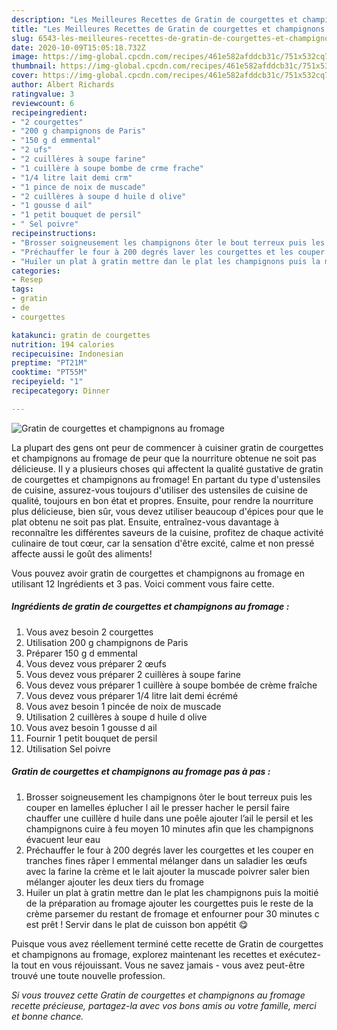```yaml
---
description: "Les Meilleures Recettes de Gratin de courgettes et champignons au fromage"
title: "Les Meilleures Recettes de Gratin de courgettes et champignons au fromage"
slug: 6543-les-meilleures-recettes-de-gratin-de-courgettes-et-champignons-au-fromage
date: 2020-10-09T15:05:18.732Z
image: https://img-global.cpcdn.com/recipes/461e582afddcb31c/751x532cq70/gratin-de-courgettes-et-champignons-au-fromage-photo-principale-de-la-recette.jpg
thumbnail: https://img-global.cpcdn.com/recipes/461e582afddcb31c/751x532cq70/gratin-de-courgettes-et-champignons-au-fromage-photo-principale-de-la-recette.jpg
cover: https://img-global.cpcdn.com/recipes/461e582afddcb31c/751x532cq70/gratin-de-courgettes-et-champignons-au-fromage-photo-principale-de-la-recette.jpg
author: Albert Richards
ratingvalue: 3
reviewcount: 6
recipeingredient:
- "2 courgettes"
- "200 g champignons de Paris"
- "150 g d emmental"
- "2 ufs"
- "2 cuillères à soupe farine"
- "1 cuillère à soupe bombe de crme frache"
- "1/4 litre lait demi crm"
- "1 pince de noix de muscade"
- "2 cuillères à soupe d huile d olive"
- "1 gousse d ail"
- "1 petit bouquet de persil"
- " Sel poivre"
recipeinstructions:
- "Brosser soigneusement les champignons ôter le bout terreux puis les couper en lamelles éplucher l ail le presser hacher le persil faire chauffer une cuillère d huile dans une poêle ajouter l’ail le persil et les champignons cuire à feu moyen 10 minutes afin que les champignons évacuent leur eau"
- "Préchauffer le four à 200 degrés laver les courgettes et les couper en tranches fines râper l emmental mélanger dans un saladier les œufs avec la farine la crème et le lait ajouter la muscade poivrer saler bien mélanger ajouter les deux tiers du fromage"
- "Huiler un plat à gratin mettre dan le plat les champignons puis la moitié de la préparation au fromage ajouter les courgettes puis le reste de la crème parsemer du restant de fromage et enfourner pour 30 minutes c est prêt ! Servir dans le plat de cuisson bon appétit 😋"
categories:
- Resep
tags:
- gratin
- de
- courgettes

katakunci: gratin de courgettes 
nutrition: 194 calories
recipecuisine: Indonesian
preptime: "PT21M"
cooktime: "PT55M"
recipeyield: "1"
recipecategory: Dinner

---
```



![Gratin de courgettes et champignons au fromage](https://img-global.cpcdn.com/recipes/461e582afddcb31c/751x532cq70/gratin-de-courgettes-et-champignons-au-fromage-photo-principale-de-la-recette.jpg)

La plupart des gens ont peur de commencer à cuisiner gratin de courgettes et champignons au fromage de peur que la nourriture obtenue ne soit pas délicieuse. Il y a plusieurs choses qui affectent la qualité gustative de gratin de courgettes et champignons au fromage! En partant du type d'ustensiles de cuisine, assurez-vous toujours d'utiliser des ustensiles de cuisine de qualité, toujours en bon état et propres. Ensuite, pour rendre la nourriture plus délicieuse, bien sûr, vous devez utiliser beaucoup d'épices pour que le plat obtenu ne soit pas plat. Ensuite, entraînez-vous davantage à reconnaître les différentes saveurs de la cuisine, profitez de chaque activité culinaire de tout cœur, car la sensation d'être excité, calme et non pressé affecte aussi le goût des aliments!

<!--inarticleads1-->

Vous pouvez avoir gratin de courgettes et champignons au fromage en utilisant 12 Ingrédients et 3 pas. Voici comment vous faire cette.

##### Ingrédients de gratin de courgettes et champignons au fromage :

1. Vous avez besoin 2 courgettes
1. Utilisation 200 g champignons de Paris
1. Préparer 150 g d emmental
1. Vous devez vous préparer 2 œufs
1. Vous devez vous préparer 2 cuillères à soupe farine
1. Vous devez vous préparer 1 cuillère à soupe bombée de crème fraîche
1. Vous devez vous préparer 1/4 litre lait demi écrémé
1. Vous avez besoin 1 pincée de noix de muscade
1. Utilisation 2 cuillères à soupe d huile d olive
1. Vous avez besoin 1 gousse d ail
1. Fournir 1 petit bouquet de persil
1. Utilisation  Sel poivre




<!--inarticleads2-->

##### Gratin de courgettes et champignons au fromage pas à pas :

1. Brosser soigneusement les champignons ôter le bout terreux puis les couper en lamelles éplucher l ail le presser hacher le persil faire chauffer une cuillère d huile dans une poêle ajouter l’ail le persil et les champignons cuire à feu moyen 10 minutes afin que les champignons évacuent leur eau
1. Préchauffer le four à 200 degrés laver les courgettes et les couper en tranches fines râper l emmental mélanger dans un saladier les œufs avec la farine la crème et le lait ajouter la muscade poivrer saler bien mélanger ajouter les deux tiers du fromage
1. Huiler un plat à gratin mettre dan le plat les champignons puis la moitié de la préparation au fromage ajouter les courgettes puis le reste de la crème parsemer du restant de fromage et enfourner pour 30 minutes c est prêt ! Servir dans le plat de cuisson bon appétit 😋




<!--inarticleads1-->

<p>
Puisque vous avez réellement terminé cette recette de Gratin de courgettes et champignons au fromage, explorez maintenant les recettes et exécutez-la tout en vous réjouissant. Vous ne savez jamais - vous avez peut-être trouvé une toute nouvelle profession.
</p>

<p>
<i>Si vous trouvez cette Gratin de courgettes et champignons au fromage recette précieuse, partagez-la avec vos bons amis ou votre famille, merci et bonne chance.</i>
</p>
